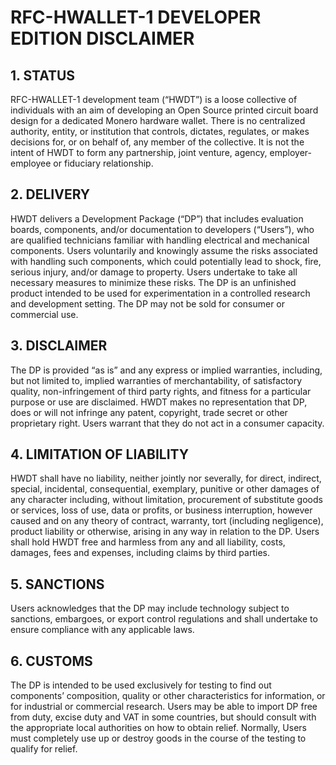 # RFC-HWALLET-1 DEVELOPER EDITION DISCLAIMER

## 1. STATUS

RFC-HWALLET-1 development team (“HWDT”) is a loose collective of individuals with an aim of developing an Open Source printed circuit board design for a dedicated Monero hardware wallet. There is no centralized authority, entity, or institution that controls, dictates, regulates, or makes decisions for, or on behalf of, any member of the collective. It is not the intent of HWDT to form any partnership, joint venture, agency, employer-employee or fiduciary relationship.

## 2. DELIVERY

HWDT delivers a Development Package (“DP”) that includes evaluation boards, components, and/or documentation to developers (“Users”), who are qualified technicians familiar with handling electrical and mechanical components. Users voluntarily and knowingly assume the risks associated with handling such components, which could potentially lead to shock, fire, serious injury, and/or damage to property. Users undertake to take all necessary measures to minimize these risks. The DP is an unfinished product intended to be used for experimentation in a controlled research and development setting. The DP may not be sold for consumer or commercial use.

## 3. DISCLAIMER

The DP is provided “as is” and any express or implied warranties, including, but not limited to, implied warranties of merchantability, of satisfactory quality, non-infringement of third party rights, and fitness for a particular purpose or use are disclaimed. HWDT makes no representation that DP, does or will not infringe any patent, copyright, trade secret or other proprietary right. Users warrant that they do not act in a consumer capacity.

## 4. LIMITATION OF LIABILITY

HWDT shall have no liability, neither jointly nor severally, for direct, indirect, special, incidental, consequential, exemplary, punitive or other damages of any character including, without limitation, procurement of substitute goods or services, loss of use, data or profits, or business interruption, however caused and on any theory of contract, warranty, tort (including negligence), product liability or otherwise, arising in any way in relation to the DP. Users shall hold HWDT free and harmless from any and all liability, costs, damages, fees and expenses, including claims by third parties.

## 5. SANCTIONS

Users acknowledges that the DP may include technology subject to sanctions, embargoes, or export control regulations and shall undertake to ensure compliance with any applicable laws.

## 6. CUSTOMS

The DP is intended to be used exclusively for testing to find out components’ composition, quality or other characteristics for information, or for industrial or commercial research. Users may be able to import DP free from duty, excise duty and VAT in some countries, but should consult with the appropriate local authorities on how to obtain relief. Normally, Users must completely use up or destroy goods in the course of the testing to qualify for relief.
